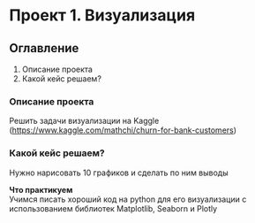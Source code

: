 # Проект 1. Визуализация

## Оглавление  
1. Описание проекта
2. Какой кейс решаем?

### Описание проекта    
Решить задачи визуализации на Kaggle (https://www.kaggle.com/mathchi/churn-for-bank-customers)

### Какой кейс решаем?    
Нужно нарисовать 10 графиков и сделать по ним выводы

**Что практикуем**     
Учимся писать хороший код на python для его визуализации с использованием библиотек Matplotlib, Seaborn и Plotly
